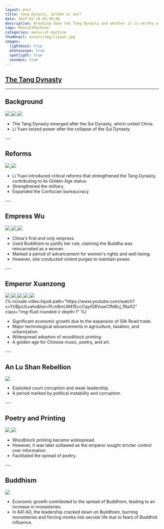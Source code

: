 ```yaml
---
layout: post
title: Tang Dynasty, Golden or not?
date: 2025-02-18 04:59:00
description: Breaking down the Tang Dynasty and whether it is worthy of being called a Golden Age.
tags: ManusEtMachina
categories: manus-et-machine
thumbnail: assets/img/liyuan.jpg
images:
  lightbox2: true
  photoswipe: true
  spotlight: true
  venobox: true
---
```


## [The Tang Dynasty](https://www.britannica.com/topic/Tang-dynasty)

---
<!-- Background -->
<h2>Background</h2>
<div class="spotlight-group d-flex flex-wrap">
    <a class="spotlight" href="/assets/img/suidynasty.png">
        <img src="/assets/img/suidynasty.png" class="mx-2" />
    </a>
    <a class="spotlight" href="/assets/img/liyuan.jpg">
        <img src="/assets/img/liyuan.jpg" class="mx-2" />
    </a>
    <a class="spotlight" href="/assets/img/tangdynasty.png">
        <img src="/assets/img/tangdynasty.png" class="mx-2" />
    </a>
</div>
<ul>
    <li>The Tang Dynasty emerged after the Sui Dynasty, which united China.</li>
    <li>Li Yuan seized power after the collapse of the Sui Dynasty.</li>
</ul>
---
<!-- Reforms -->
<h2>Reforms</h2>
<div class="spotlight-group d-flex flex-wrap">
    <a class="spotlight" href="/assets/img/military.jpeg">
        <img src="/assets/img/military.jpeg" class="mx-2" />
    </a>
    <a class="spotlight" href="/assets/img/confucian.jpg">
        <img src="/assets/img/confucian.jpg" class="mx-2" />
    </a>
</div>
<ul>
    <li>Li Yuan introduced critical reforms that strengthened the Tang Dynasty, contributing to its Golden Age status.</li>
    <li>Strengthened the military.</li>
    <li>Expanded the Confucian bureaucracy.</li>
</ul>
---
<!-- Empress Wu -->
<h2>Empress Wu</h2>
<div class="spotlight-group d-flex flex-wrap">
    <a class="spotlight" href="/assets/img/empresswu.jpg">
        <img src="/assets/img/empresswu.jpg" class="mx-2" />
    </a>
    <a class="spotlight" href="/assets/img/wubuddhism.jpg">
        <img src="/assets/img/wubuddhism.jpg" class="mx-2" />
    </a>
    <a class="spotlight" href="/assets/img/wuviolence.jpg">
        <img src="/assets/img/wuviolence.jpg" class="mx-2" />
    </a>
</div>
<ul>
    <li>China's first and only empress.</li>
    <li>Used Buddhism to justify her rule, claiming the Buddha was reincarnated as a woman.</li>
    <li>Marked a period of advancement for women's rights and well-being.</li>
    <li>However, she conducted violent purges to maintain power.</li>
</ul>
---
<!-- Emperor Xuanzong -->
<h2>Emperor Xuanzong</h2>
<div class="spotlight-group d-flex flex-wrap">
    <a class="spotlight" href="/assets/img/xuanzong.jpg">
        <img src="/assets/img/xuanzong.jpg" class="mx-2" />
    </a>
    <a class="spotlight" href="/assets/img/silkroad.jpg">
        <img src="/assets/img/silkroad.jpg" class="mx-2" />
    </a>
    <a class="spotlight" href="/assets/img/agriculture.jpg">
        <img src="/assets/img/agriculture.jpg" class="mx-2" />
    </a>
    <a class="spotlight" href="/assets/img/woodprinting.jpg">
        <img src="/assets/img/woodprinting.jpg" class="mx-2" />
    </a>
    <a class="spotlight" href="/assets/img/art.jpg">
        <img src="/assets/img/art.jpg" class="mx-2" />
    </a>
</div>
<div class="row mt-3">
    <div class="col-sm mt-3 mt-md-0">
        {% include video.liquid path="https://www.youtube.com/watch?v=YUBjuULvahs&list=PLm8mLM41EccCqytD8VuwCffd6cj_1NaX2" class="img-fluid rounded z-depth-1" %}
    </div>
</div>
<ul>
    <li>Significant economic growth due to the expansion of Silk Road trade.</li>
    <li>Major technological advancements in agriculture, taxation, and urbanization.</li>
    <li>Widespread adoption of woodblock printing.</li>
    <li>A golden age for Chinese music, poetry, and art.</li>
</ul>
---
<!-- An Lu Shan Rebellion -->
<h2>An Lu Shan Rebellion</h2>
<div class="spotlight-group d-flex flex-wrap">
    <a class="spotlight" href="/assets/img/anlushan.jpg">
        <img src="/assets/img/anlushan.jpg" class="mx-2" />
    </a>
</div>
<ul>
    <li>Exploited court corruption and weak leadership.</li>
    <li>A period marked by political instability and corruption.</li>
</ul>
---
<!-- Poetry and Printing -->
<h2>Poetry and Printing</h2>
<div class="spotlight-group d-flex flex-wrap">
    <a class="spotlight" href="/assets/img/woodprinting.jpg">
        <img src="/assets/img/woodprinting.jpg" class="mx-2" />
    </a>
    <a class="spotlight" href="/assets/img/poetry.jpg">
        <img src="/assets/img/poetry.jpg" class="mx-2" />
    </a>
</div>
<ul>
    <li>Woodblock printing became widespread.</li>
    <li>However, it was later outlawed as the emperor sought stricter control over information.</li>
    <li>Facilitated the spread of poetry.</li>
</ul>
---
<!-- Buddhism -->
<h2>Buddhism</h2>
<div class="spotlight-group d-flex flex-wrap">
    <a class="spotlight" href="/assets/img/monastery.jpeg">
        <img src="/assets/img/monastery.jpeg" class="mx-2" />
    </a>
</div>
<ul>
    <li>Economic growth contributed to the spread of Buddhism, leading to an increase in monasteries.</li>
    <li>In 841 AD, the leadership cracked down on Buddhism, burning monasteries and forcing monks into secular life due to fears of Buddhist influence.</li>
</ul>

